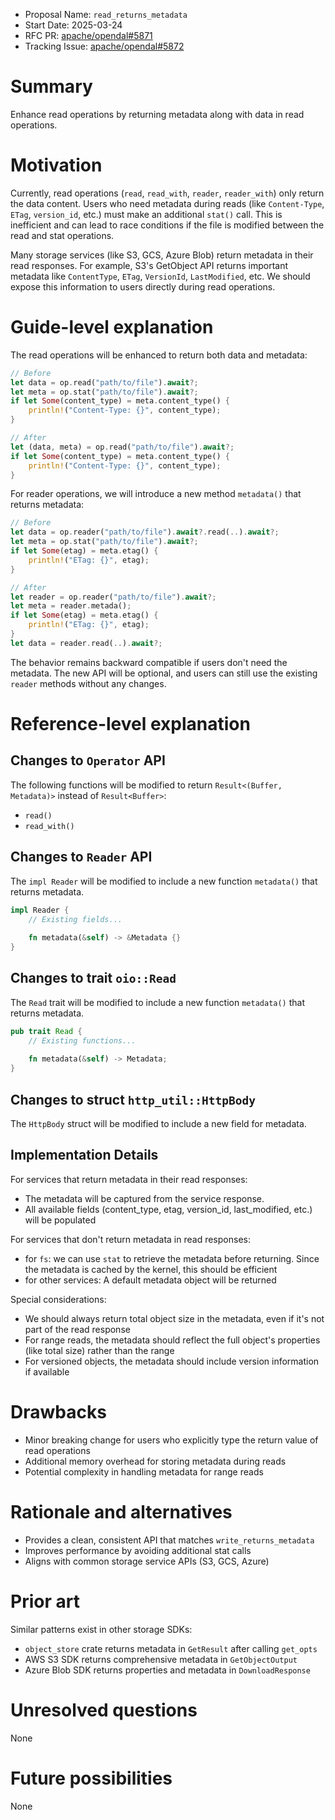 - Proposal Name: `read_returns_metadata`
- Start Date: 2025-03-24
- RFC PR: [apache/opendal#5871](https://github.com/apache/opendal/pull/5871)
- Tracking Issue: [apache/opendal#5872](https://github.com/apache/opendal/issues/5872)

# Summary

Enhance read operations by returning metadata along with data in read operations.

# Motivation

Currently, read operations (`read`, `read_with`, `reader`, `reader_with`) only return the data content. Users who need metadata 
during reads (like `Content-Type`, `ETag`, `version_id`, etc.) must make an additional `stat()` call. This is inefficient and 
can lead to race conditions if the file is modified between the read and stat operations.

Many storage services (like S3, GCS, Azure Blob) return metadata in their read responses. For example, S3's GetObject API returns 
important metadata like `ContentType`, `ETag`, `VersionId`, `LastModified`, etc. We should expose this information to users 
directly during read operations.

# Guide-level explanation

The read operations will be enhanced to return both data and metadata:

```rust
// Before
let data = op.read("path/to/file").await?;
let meta = op.stat("path/to/file").await?;
if let Some(content_type) = meta.content_type() {
    println!("Content-Type: {}", content_type);
}

// After
let (data, meta) = op.read("path/to/file").await?;
if let Some(content_type) = meta.content_type() {
    println!("Content-Type: {}", content_type);
}
```

For reader operations, we will introduce a new method `metadata()` that returns metadata:

```rust
// Before
let data = op.reader("path/to/file").await?.read(..).await?;
let meta = op.stat("path/to/file").await?;
if let Some(etag) = meta.etag() {
    println!("ETag: {}", etag);
}

// After
let reader = op.reader("path/to/file").await?;
let meta = reader.metada();
if let Some(etag) = meta.etag() {
    println!("ETag: {}", etag);
}
let data = reader.read(..).await?;
```

The behavior remains backward compatible if users don't need the metadata. The new API will be optional, 
and users can still use the existing `reader` methods without any changes.

# Reference-level explanation

## Changes to `Operator` API

The following functions will be modified to return `Result<(Buffer, Metadata)>` instead of `Result<Buffer>`:

- `read()`
- `read_with()`

## Changes to `Reader` API

The `impl Reader` will be modified to include a new function `metadata()` that returns metadata.

```rust
impl Reader {
    // Existing fields...
    
    fn metadata(&self) -> &Metadata {}
}
```

## Changes to trait `oio::Read`

The `Read` trait will be modified to include a new function `metadata()` that returns metadata.

```rust
pub trait Read {
    // Existing functions...
    
    fn metadata(&self) -> Metadata;
}
```

## Changes to struct `http_util::HttpBody`

The `HttpBody` struct will be modified to include a new field for metadata.



## Implementation Details

For services that return metadata in their read responses:
- The metadata will be captured from the service response.
- All available fields (content_type, etag, version_id, last_modified, etc.) will be populated

For services that don't return metadata in read responses:
- for `fs`: we can use `stat` to retrieve the metadata before returning. Since the metadata is cached by the kernel, this should be efficient
- for other services: A default metadata object will be returned

Special considerations:
- We should always return total object size in the metadata, even if it's not part of the read response
- For range reads, the metadata should reflect the full object's properties (like total size) rather than the range
- For versioned objects, the metadata should include version information if available

# Drawbacks

- Minor breaking change for users who explicitly type the return value of read operations
- Additional memory overhead for storing metadata during reads
- Potential complexity in handling metadata for range reads

# Rationale and alternatives

- Provides a clean, consistent API that matches `write_returns_metadata`
- Improves performance by avoiding additional stat calls
- Aligns with common storage service APIs (S3, GCS, Azure)

# Prior art

Similar patterns exist in other storage SDKs:

- `object_store` crate returns metadata in `GetResult` after calling `get_opts`
- AWS S3 SDK returns comprehensive metadata in `GetObjectOutput`
- Azure Blob SDK returns properties and metadata in `DownloadResponse`

# Unresolved questions

None

# Future possibilities

None

